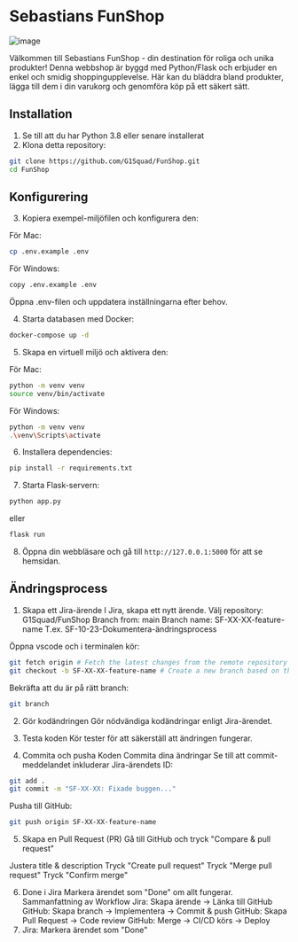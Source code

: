 # Sebastians FunShop
![image](https://user-images.githubusercontent.com/325316/217481437-4aed242b-2626-46bd-a338-03d7ceb4c156.png)

Välkommen till Sebastians FunShop - din destination för roliga och unika produkter! Denna webbshop är byggd med Python/Flask och erbjuder en enkel och smidig shoppingupplevelse. Här kan du bläddra bland produkter, lägga till dem i din varukorg och genomföra köp på ett säkert sätt.

## Installation
1. Se till att du har Python 3.8 eller senare installerat
2. Klona detta repository:
```bash
git clone https://github.com/G1Squad/FunShop.git
cd FunShop
```

## Konfigurering
3. Kopiera exempel-miljöfilen och konfigurera den:

För Mac:
```bash
cp .env.example .env
```

För Windows:
```bash
copy .env.example .env
```
Öppna .env-filen och uppdatera inställningarna efter behov.

4. Starta databasen med Docker:
```bash
docker-compose up -d
```

5. Skapa en virtuell miljö och aktivera den:

För Mac:
```bash
python -m venv venv
source venv/bin/activate
```

För Windows:
```bash
python -m venv venv
.\venv\Scripts\activate
```

6. Installera dependencies:
```bash
pip install -r requirements.txt
```

7. Starta Flask-servern:
```bash
python app.py
```
eller
```bash
flask run
```
8. Öppna din webbläsare och gå till `http://127.0.0.1:5000` för att se hemsidan.

## Ändringsprocess

1. Skapa ett Jira-ärende
I Jira, skapa ett nytt ärende. 
Välj repository: G1Squad/FunShop
Branch from: main
Branch name: SF-XX-XX-feature-name T.ex. SF-10-23-Dokumentera-ändringsprocess

Öppna vscode och i terminalen kör:
```bash
git fetch origin # Fetch the latest changes from the remote repository
git checkout -b SF-XX-XX-feature-name # Create a new branch based on the main branch
```
Bekräfta att du är på rätt branch:
```bash
git branch
```

2. Gör kodändringen
Gör nödvändiga kodändringar enligt Jira-ärendet.

3. Testa koden
Kör tester för att säkerställ att ändringen fungerar.

4. Commita och pusha Koden
Commita dina ändringar
Se till att commit-meddelandet inkluderar Jira-ärendets ID:

```bash
git add .
git commit -m "SF-XX-XX: Fixade buggen..."
```

Pusha till GitHub:
```bash
git push origin SF-XX-XX-feature-name
```

5. Skapa en Pull Request (PR)
Gå till GitHub och tryck "Compare & pull request"

Justera title & description
Tryck "Create pull request"
Tryck "Merge pull request"
Tryck "Confirm merge"

6. Done i Jira
Markera ärendet som "Done" om allt fungerar.
Sammanfattning av Workflow
Jira: Skapa ärende → Länka till GitHub
GitHub: Skapa branch → Implementera → Commit & push
GitHub: Skapa Pull Request → Code review
GitHub: Merge → CI/CD körs → Deploy
7. Jira: Markera ärendet som "Done"
